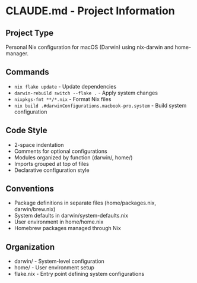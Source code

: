 # CLAUDE.md - Project Information

## Project Type
Personal Nix configuration for macOS (Darwin) using nix-darwin and home-manager.

## Commands
- `nix flake update` - Update dependencies
- `darwin-rebuild switch --flake .` - Apply system changes
- `nixpkgs-fmt **/*.nix` - Format Nix files
- `nix build .#darwinConfigurations.macbook-pro.system` - Build system configuration

## Code Style
- 2-space indentation
- Comments for optional configurations
- Modules organized by function (darwin/, home/)
- Imports grouped at top of files
- Declarative configuration style

## Conventions
- Package definitions in separate files (home/packages.nix, darwin/brew.nix)
- System defaults in darwin/system-defaults.nix
- User environment in home/home.nix
- Homebrew packages managed through Nix

## Organization
- darwin/ - System-level configuration
- home/ - User environment setup 
- flake.nix - Entry point defining system configurations